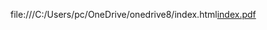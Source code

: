 file:///C:/Users/pc/OneDrive/onedrive8/index.html[index.pdf](https://github.com/Afnan888/Step-to-operate-ESP32-chip/files/9164243/index.pdf)

